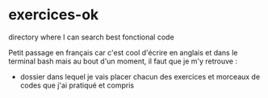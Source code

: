 # exercices-ok
directory where I can search best fonctional code


Petit passage en français car c'est cool d'écrire en anglais et dans le terminal bash mais au bout d'un moment, il faut que je m'y retrouve :
- dossier dans lequel je vais placer chacun des exercices et morceaux de codes que j'ai pratiqué et compris 
